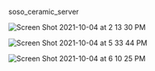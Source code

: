 soso_ceramic_server


![Screen Shot 2021-10-04 at 2 13 30 PM](https://user-images.githubusercontent.com/52274128/135797660-c374deb0-eec5-415c-9edc-adb27e832365.png)

![Screen Shot 2021-10-04 at 5 33 44 PM](https://user-images.githubusercontent.com/52274128/135819541-a4b2fdef-9c01-4811-ac81-776c13cec3fb.png)


![Screen Shot 2021-10-04 at 6 10 25 PM](https://user-images.githubusercontent.com/52274128/135824668-6bba020d-a054-46d0-a776-570da29c7324.png)
